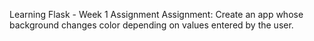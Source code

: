 Learning Flask - Week 1 Assignment 
Assignment: Create an app whose background changes color depending on values entered by the user. 